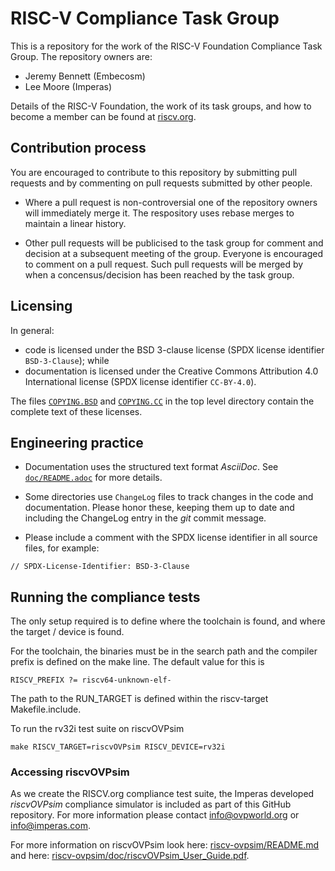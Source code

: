 # RISC-V Compliance Task Group

This is a repository for the work of the RISC-V Foundation Compliance Task Group. The repository owners are:
- Jeremy Bennett (Embecosm)
- Lee Moore (Imperas)

Details of the RISC-V Foundation, the work of its task groups, and how to become a member can be found at [riscv.org](https://riscv.org/).

## Contribution process

You are encouraged to contribute to this repository by submitting pull requests and by commenting on pull requests submitted by other people.

- Where a pull request is non-controversial one of the repository owners will immediately merge it. The respository uses rebase merges to maintain a linear history.

- Other pull requests will be publicised to the task group for comment and decision at a subsequent meeting of the group. Everyone is encouraged to comment on a pull request. Such pull requests will be merged by when a concensus/decision has been reached by the task group.

## Licensing

In general:
- code is licensed under the BSD 3-clause license (SPDX license identifier `BSD-3-Clause`); while
- documentation is licensed under the Creative Commons Attribution 4.0 International license (SPDX license identifier `CC-BY-4.0`).

The files [`COPYING.BSD`](./COPYING.BSD) and [`COPYING.CC`](./COPYING.CC) in the top level directory contain the complete text of these licenses.

## Engineering practice

- Documentation uses the structured text format _AsciiDoc_.  See [`doc/README.adoc`](doc/README.adoc) for more details.

- Some directories use `ChangeLog` files to track changes in the code and documentation.  Please honor these, keeping them up to date and including the ChangeLog entry in the _git_ commit message.

- Please include a comment with the SPDX license identifier in all source files, for example:
```
// SPDX-License-Identifier: BSD-3-Clause
```

## Running the compliance tests

The only setup required is to define where the toolchain is found, and where the target / device is found.

For the toolchain, the binaries must be in the search path and the compiler prefix is defined on the make line. The default value for this is

    RISCV_PREFIX ?= riscv64-unknown-elf-
    
The path to the RUN_TARGET is defined within the riscv-target Makefile.include.

To run the rv32i test suite on riscvOVPsim

    make RISCV_TARGET=riscvOVPsim RISCV_DEVICE=rv32i

### Accessing riscvOVPsim

As we create the RISCV.org compliance test suite, the Imperas developed _riscvOVPsim_ compliance simulator is included as part of this GitHub repository. For more information please contact info@ovpworld.org or info@imperas.com.

For more information on riscvOVPsim look here: [riscv-ovpsim/README.md](riscv-ovpsim/README.md) and here: [riscv-ovpsim/doc/riscvOVPsim_User_Guide.pdf](riscv-ovpsim/doc/riscvOVPsim_User_Guide.pdf).
